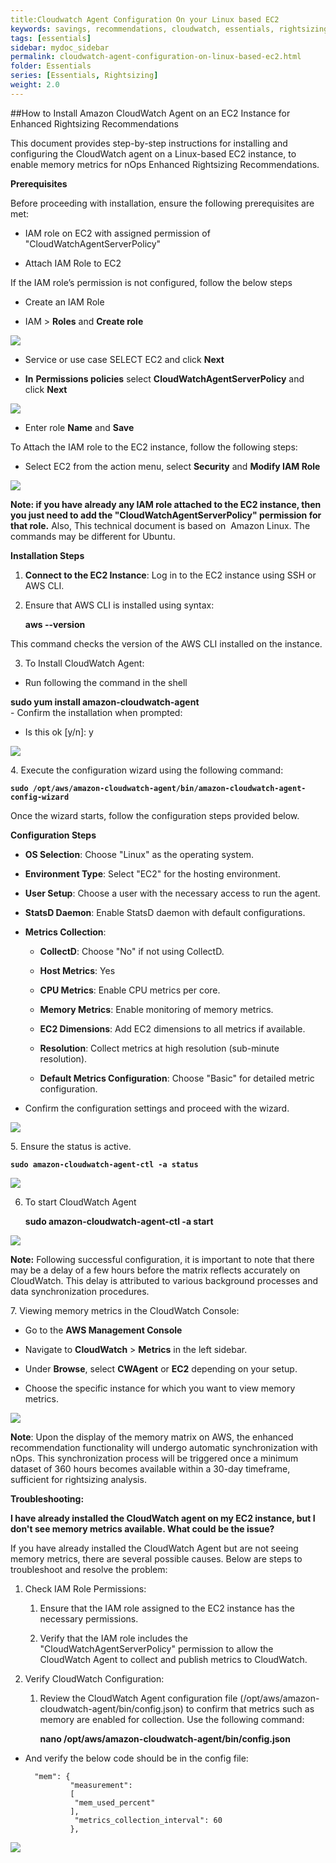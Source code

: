 ```yaml
---
title:Cloudwatch Agent Configuration On your Linux based EC2
keywords: savings, recommendations, cloudwatch, essentials, rightsizing
tags: [essentials]
sidebar: mydoc_sidebar
permalink: cloudwatch-agent-configuration-on-linux-based-ec2.html
folder: Essentials
series: [Essentials, Rightsizing]
weight: 2.0
---
```


##How to Install Amazon CloudWatch Agent on an EC2 Instance for Enhanced Rightsizing Recommendations



This document provides step-by-step instructions for installing and configuring the CloudWatch agent on a Linux-based EC2 instance, to enable memory metrics for nOps Enhanced Rightsizing Recommendations.



**Prerequisites**

Before proceeding with installation, ensure the following prerequisites are met:



- IAM role on EC2 with assigned permission of "CloudWatchAgentServerPolicy"

- Attach IAM Role to EC2



If the IAM role’s permission is not configured, follow the below steps 



- Create an IAM Role 

- IAM > **Roles** and **Create role**

![](https://lh7-us.googleusercontent.com/a5vwpwARNkohxDXNvjP6lMaA_fBOKwZyiiCNl_pBe9e8cTpOk32eIXN1pSmHerVVngluFw0RMqxCJectWOXAVaRpWllzXQIg4SXuVvQ0vPY6wXPbkVg6rNInEtmdc_VbzB3_CcKw7HW3D_hru7T-2wM)



- Service or use case SELECT EC2 and click **Next**

- **In** **Permissions policies** select **CloudWatchAgentServerPolicy** and click **Next**

![](https://lh7-us.googleusercontent.com/-Z8BFk-ipj_X0mAplqbMtBogIzDWw66CMO4m2B0K7XTf2ZcXz-yu61v9jl9SUDNUJNAGXYaQAAuHus9dK2lL_IptiBuK1v1wRHm5--PllW3hlGMs7njFFW-jAvfwLVzABdfoWt_EMi0praYh1MeEU6s)

- Enter role **Name** and **Save** 

To Attach the IAM role to the EC2 instance, follow the following steps: 



- Select EC2 from the action menu, select **Security** and **Modify IAM Role**

![](https://lh7-us.googleusercontent.com/RqCCo58ZHgN88Rl5pLf99g50rjCAGSI6p6unth2CXZSH7seoFenZVlC_VKBBokfBR05rOZ88mTu_Ps1rUX3eRkFmMpjdRZOBIPzjqO89qSBldqc5oRHj6Y6vVlyMp1TGc2M7OBo8vp15aAnty8ZLvAk)



**Note: if you have already any IAM role attached to the EC2 instance, then you just need to add the "CloudWatchAgentServerPolicy" permission for that role.**
Also, This technical document is based on  Amazon Linux. The commands may be different for Ubuntu.



**Installation Steps**



1. **Connect to the EC2 Instance**: Log in to the EC2 instance using SSH or AWS CLI.



2. Ensure that AWS CLI is installed using syntax:

    **aws --version**



This command checks the version of the AWS CLI installed on the instance.



3. To Install CloudWatch Agent:



- Run following the command in the shell 
<b>
    sudo yum install amazon-cloudwatch-agent
</b>

<br>
- Confirm the installation when prompted:

* Is this ok \[y/n]: y



****![](https://lh7-us.googleusercontent.com/D4QzWSTJt2nQuBoVUMiLYBWPOTBu8NYyn5omgqyQGRey__ydFkNXBE-su0uqG1clL7KGJrWsfWzXOp_afYbluZOomnPlx33A9gREkpyWH9uI984aNd1OsFmJrJGTrpub498E5PZiAjs7mnWM1dzHASQ)****



4\. Execute the configuration wizard using the following command:

<b>

    sudo /opt/aws/amazon-cloudwatch-agent/bin/amazon-cloudwatch-agent-config-wizard
</b>
Once the wizard starts, follow the configuration steps provided below.



**Configuration Steps**

- **OS Selection**: Choose "Linux" as the operating system.

- **Environment Type**: Select "EC2" for the hosting environment.

- **User Setup**: Choose a user with the necessary access to run the agent.

- **StatsD Daemon**: Enable StatsD daemon with default configurations.

- **Metrics Collection**:

  - **CollectD**: Choose "No" if not using CollectD.

  - **Host Metrics**: Yes

  - **CPU Metrics**: Enable CPU metrics per core.

  - **Memory Metrics**: Enable monitoring of memory metrics.

  - **EC2 Dimensions**: Add EC2 dimensions to all metrics if available.

  - **Resolution**: Collect metrics at high resolution (sub-minute resolution).

  - **Default Metrics Configuration**: Choose "Basic" for detailed metric configuration.

* Confirm the configuration settings and proceed with the wizard.



![](https://lh7-us.googleusercontent.com/EwYlvdA7fBWsB-YezvsX_uuYecfSMwpOjWuR_jHP5NuYWKimm_XpgWj3OwEUGc5W3Vv1yauHDyeimdfc86MPivZ9dqKLa4JecUoX2fQBMRo9GEqIbgP8ddNDd1VqYkqZuXjbjGCwKN3Kn_ZnWazJFFQ)



5\. Ensure the status is active.

<b>

    sudo amazon-cloudwatch-agent-ctl -a status
</b>

![](https://lh7-us.googleusercontent.com/0na5RRc3cfAT9epXg-oLaR3lbjaGoIPyvEjEerR1UtGRz8wEYf3Khjf6gZePZS9kM7eOVn7RFdvr60A-45Yjy8XYH5It7kg9SzLkN8pARA6c4qlPm2HAR4F7-5F0arYqB-GbQoqMfTczkXa4m_H28k4)



6. To start CloudWatch Agent



    **sudo amazon-cloudwatch-agent-ctl -a start**

![](https://lh7-us.googleusercontent.com/cnfp7BbGz-uAMPWOK4XQrTVeOpaCc63Qf_67XFRbgBpoobcT0FpeLBN4LozyQYeuw7BeclENQwNOiWVhOiB_XUEKXRl6sm9_edOfy96ML_tc7jx2ejvFc4VqAoy6jzPCC6g4bx59LzpJfqDEx9gWdCY)



**Note:** Following successful configuration, it is important to note that there may be a delay of a few hours before the matrix reflects accurately on CloudWatch. This delay is attributed to various background processes and data synchronization procedures.



7\. Viewing memory metrics in the CloudWatch Console:

- Go to the **AWS Management Console**

- Navigate to **CloudWatch** > **Metrics** in the left sidebar.

- Under **Browse**, select **CWAgent** or **EC2** depending on your setup.

- Choose the specific instance for which you want to view memory metrics.



![](https://lh7-us.googleusercontent.com/xnIQABgZVM3BgI7lclvmgGn50SQnxMcuv15OTjiPWnjUP5PUHMhHFVS8DdI5ZAqNQWda785SYOhPQx9qUFIjMjrEXqn0Cg_xHKlPVn4rRf9RnGqwnadIBsz5zS2Ddo8qV1Y_dt2A-oV45ZaKJxXbrgs)



**Note**: Upon the display of the memory matrix on AWS, the enhanced recommendation functionality will undergo automatic synchronization with nOps. This synchronization process will be triggered once a minimum dataset of 360 hours becomes available within a 30-day timeframe, sufficient for rightsizing analysis.



**Troubleshooting:** 



**I have already installed the CloudWatch agent on my EC2 instance, but I don't see memory metrics available. What could be the issue?**

If you have already installed the CloudWatch Agent but are not seeing memory metrics, there are several possible causes. Below are steps to troubleshoot and resolve the problem:

1. Check IAM Role Permissions:

   1. Ensure that the IAM role assigned to the EC2 instance has the necessary permissions.

   2. Verify that the IAM role includes the "CloudWatchAgentServerPolicy" permission to allow the CloudWatch Agent to collect and publish metrics to CloudWatch.

2. Verify CloudWatch Configuration:

   1. Review the CloudWatch Agent configuration file (/opt/aws/amazon-cloudwatch-agent/bin/config.json) to confirm that metrics such as memory are enabled for collection. Use the following command: 

       **nano /opt/aws/amazon-cloudwatch-agent/bin/config.json**



- And verify the below code should be in the config file:

        "mem": {
                "measurement": 
                [             
                 "mem_used_percent"
                ],
                 "metrics_collection_interval": 60
                },

![](https://lh7-us.googleusercontent.com/X8_i8XcJs8caRA-fw8BoOD4DtMqUyUhuJA2YCBZdJn4T7h1iq0HkjPwOikIGAqWCZNqtpr1QxrVxtr_FYo2f6kdud_-QLFHdM9G9KQ0SahB0WzF7IIKAGmuLH6CufzD05d3wFfddJbTkBxgh4nLvWGE)


